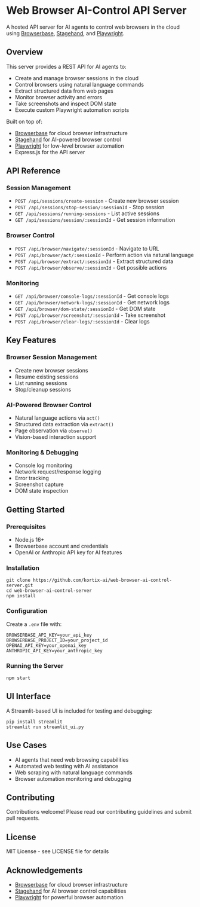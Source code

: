 # Web Browser AI-Control API Server

A hosted API server for AI agents to control web browsers in the cloud using [Browserbase](https://www.browserbase.com/), [Stagehand](https://github.com/browserbase/stagehand), and [Playwright](https://playwright.dev/).

## Overview

This server provides a REST API for AI agents to:
- Create and manage browser sessions in the cloud
- Control browsers using natural language commands
- Extract structured data from web pages
- Monitor browser activity and errors
- Take screenshots and inspect DOM state
- Execute custom Playwright automation scripts

Built on top of:
- [Browserbase](https://www.browserbase.com/) for cloud browser infrastructure
- [Stagehand](https://github.com/browserbase/stagehand) for AI-powered browser control
- [Playwright](https://playwright.dev/) for low-level browser automation
- Express.js for the API server

## API Reference

### Session Management

- `POST /api/sessions/create-session` - Create new browser session
- `POST /api/sessions/stop-session/:sessionId` - Stop session
- `GET /api/sessions/running-sessions` - List active sessions
- `GET /api/sessions/session/:sessionId` - Get session information

### Browser Control

- `POST /api/browser/navigate/:sessionId` - Navigate to URL
- `POST /api/browser/act/:sessionId` - Perform action via natural language
- `POST /api/browser/extract/:sessionId` - Extract structured data
- `POST /api/browser/observe/:sessionId` - Get possible actions

### Monitoring

- `GET /api/browser/console-logs/:sessionId` - Get console logs
- `GET /api/browser/network-logs/:sessionId` - Get network logs
- `GET /api/browser/dom-state/:sessionId` - Get DOM state
- `POST /api/browser/screenshot/:sessionId` - Take screenshot
- `POST /api/browser/clear-logs/:sessionId` - Clear logs

## Key Features

### Browser Session Management
- Create new browser sessions
- Resume existing sessions
- List running sessions
- Stop/cleanup sessions

### AI-Powered Browser Control 
- Natural language actions via `act()` 
- Structured data extraction via `extract()`
- Page observation via `observe()`
- Vision-based interaction support


### Monitoring & Debugging
- Console log monitoring
- Network request/response logging
- Error tracking
- Screenshot capture
- DOM state inspection

## Getting Started

### Prerequisites

- Node.js 16+
- Browserbase account and credentials
- OpenAI or Anthropic API key for AI features

### Installation

```
git clone https://github.com/kortix-ai/web-browser-ai-control-server.git
cd web-browser-ai-control-server
npm install
```

### Configuration

Create a `.env` file with:

```
BROWSERBASE_API_KEY=your_api_key
BROWSERBASE_PROJECT_ID=your_project_id
OPENAI_API_KEY=your_openai_key 
ANTHROPIC_API_KEY=your_anthropic_key
```

### Running the Server

```
npm start
```

## UI Interface

A Streamlit-based UI is included for testing and debugging:

```
pip install streamlit
streamlit run streamlit_ui.py
```

## Use Cases

- AI agents that need web browsing capabilities
- Automated web testing with AI assistance
- Web scraping with natural language commands
- Browser automation monitoring and debugging

## Contributing

Contributions welcome! Please read our contributing guidelines and submit pull requests.

## License

MIT License - see LICENSE file for details

## Acknowledgements

- [Browserbase](https://www.browserbase.com/) for cloud browser infrastructure
- [Stagehand](https://github.com/browserbase/stagehand) for AI browser control capabilities
- [Playwright](https://playwright.dev/) for powerful browser automation
